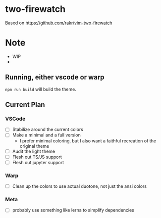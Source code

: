 # two-firewatch

Based on https://github.com/rakr/vim-two-firewatch

# Note

- WIP
- 

## Running, either vscode or warp

`npm run build` will build the theme.

## Current Plan
### VSCode
- [ ] Stabilize around the current colors
- [ ] Make a minimal and a full version
  - I prefer minimal coloring, but I also want a faithful recreation of the original theme
- [ ] Audit the light theme
- [ ] Flesh out TS/JS support
- [ ] Flesh out jupyter support
### Warp
- [ ] Clean up the colors to use actual duotone, not just the ansi colors
### Meta
- [ ] probably use something like lerna to simplify dependencies